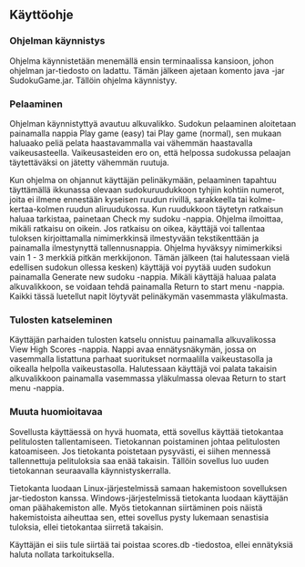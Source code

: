 ## Käyttöohje

### Ohjelman käynnistys
Ohjelma käynnistetään menemällä ensin terminaalissa kansioon, johon ohjelman jar-tiedosto on ladattu. Tämän jälkeen ajetaan komento java -jar SudokuGame.jar. Tällöin ohjelma käynnistyy.

### Pelaaminen
Ohjelman käynnistyttyä avautuu alkuvalikko. Sudokun pelaaminen aloitetaan painamalla nappia Play game (easy) tai Play game (normal), sen mukaan haluaako peliä pelata haastavammalla vai vähemmän haastavalla vaikeusasteella. Vaikeusasteiden ero on, että helpossa sudokussa pelaajan täytettäväksi on jätetty vähemmän ruutuja.

Kun ohjelma on ohjannut käyttäjän pelinäkymään, pelaaminen tapahtuu täyttämällä ikkunassa olevaan sudokuruudukkoon tyhjiin kohtiin numerot, joita ei ilmene ennestään kyseisen ruudun rivillä, sarakkeella tai kolme-kertaa-kolmen ruudun aliruudukossa. Kun ruudukkoon täytetyn ratkaisun haluaa tarkistaa, painetaan Check my sudoku -nappia. Ohjelma ilmoittaa, mikäli ratkaisu on oikein. Jos ratkaisu on oikea, käyttäjä voi tallentaa tuloksen kirjoittamalla nimimerkkinsä ilmestyvään tekstikenttään ja painamalla ilmestynyttä tallennusnappia. Ohjelma hyväksyy nimimerkiksi vain 1 - 3 merkkiä pitkän merkkijonon. Tämän jälkeen (tai halutessaan vielä edellisen sudokun ollessa kesken) käyttäjä voi pyytää uuden sudokun painamalla Generate new sudoku -nappia. Mikäli käyttäjä haluaa palata alkuvalikkoon, se voidaan tehdä painamalla Return to start menu -nappia. Kaikki tässä luetellut napit löytyvät pelinäkymän vasemmasta yläkulmasta.

### Tulosten katseleminen
Käyttäjän parhaiden tulosten katselu onnistuu painamalla alkuvalikossa View High Scores -nappia. Nappi avaa ennätysnäkymän, jossa on vasemmalla listattuna parhaat suoritukset normaalilla vaikeustasolla ja oikealla helpolla vaikeustasolla. Halutessaan käyttäjä voi palata takaisin alkuvalikkoon painamalla vasemmassa yläkulmassa olevaa Return to start menu -nappia.

### Muuta huomioitavaa
Sovellusta käyttäessä on hyvä huomata, että sovellus käyttää tietokantaa pelitulosten tallentamiseen. Tietokannan poistaminen johtaa  pelitulosten katoamiseen. Jos tietokanta poistetaan pysyvästi, ei siihen mennessä tallennettuja pelituloksia saa enää takaisin. Tällöin sovellus luo uuden tietokannan seuraavalla käynnistyskerralla.

Tietokanta luodaan Linux-järjestelmissä samaan hakemistoon sovelluksen jar-tiedoston kanssa. Windows-järjestelmissä tietokanta luodaan käyttäjän oman päähakemiston alle. Myös tietokannan siirtäminen pois näistä hakemistoista aiheuttaa sen, ettei sovellus pysty lukemaan senastisia tuloksia, ellei tietokantaa siirretä takaisin.

Käyttäjän ei siis tule siirtää tai poistaa scores.db -tiedostoa, ellei ennätyksiä haluta nollata tarkoituksella.
